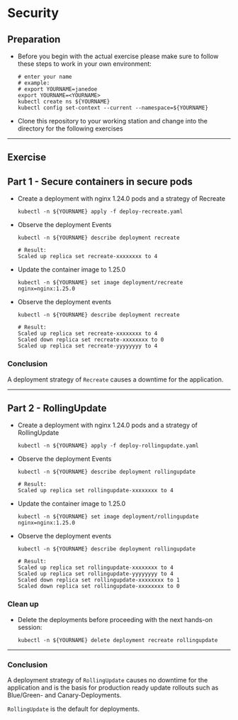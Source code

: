 # Security

## Preparation

* Before you begin with the actual exercise please make sure to follow these steps to work in your own environment:

  ```shell
  # enter your name
  # example:
  # export YOURNAME=janedoe
  export YOURNAME=<YOURNAME>
  kubectl create ns ${YOURNAME}
  kubectl config set-context --current --namespace=${YOURNAME}
  ```

* Clone this repository to your working station and change into the directory for the following exercises

---

## Exercise

## Part 1 - Secure containers in secure pods

* Create a deployment with nginx 1.24.0 pods and a strategy of Recreate

  ```shell
  kubectl -n ${YOURNAME} apply -f deploy-recreate.yaml
  ```

* Observe the deployment Events

  ```shell
  kubectl -n ${YOURNAME} describe deployment recreate
  ```

  ```text
  # Result:
  Scaled up replica set recreate-xxxxxxxx to 4
  ```

* Update the container image to 1.25.0

  ```shell
  kubectl -n ${YOURNAME} set image deployment/recreate nginx=nginx:1.25.0
  ```

* Observe the deployment events

  ```shell
  kubectl -n ${YOURNAME} describe deployment recreate
  ```

  ```text
  # Result:
  Scaled up replica set recreate-xxxxxxxx to 4
  Scaled down replica set recreate-xxxxxxxx to 0
  Scaled up replica set recreate-yyyyyyyy to 4
  ```

### Conclusion

A deployment strategy of `Recreate` causes a downtime for the application.

---

## Part 2 - RollingUpdate

* Create a deployment with nginx 1.24.0 pods and a strategy of RollingUpdate

  ```shell
  kubectl -n ${YOURNAME} apply -f deploy-rollingupdate.yaml
  ```

* Observe the deployment Events

  ```shell
  kubectl -n ${YOURNAME} describe deployment rollingupdate
  ```

  ```text
  # Result:
  Scaled up replica set rollingupdate-xxxxxxxx to 4
  ```

* Update the container image to 1.25.0

  ```shell
  kubectl -n ${YOURNAME} set image deployment/rollingupdate nginx=nginx:1.25.0
  ```

* Observe the deployment events

  ```shell
  kubectl -n ${YOURNAME} describe deployment rollingupdate
  ```

  ```text
  # Result:
  Scaled up replica set rollingupdate-xxxxxxxx to 4
  Scaled up replica set rollingupdate-yyyyyyyy to 4
  Scaled down replica set rollingupdate-xxxxxxxx to 1
  Scaled down replica set rollingupdate-xxxxxxxx to 0
  ```

### Clean up

* Delete the deployments before proceeding with the next hands-on session:

  ```shell
  kubectl -n ${YOURNAME} delete deployment recreate rollingupdate
  ```

---

### Conclusion

A deployment strategy of `RollingUpdate` causes no downtime for the application and is the basis
for production ready update rollouts such as Blue/Green- and Canary-Deployments.

`RollingUpdate` is the default for deployments.
